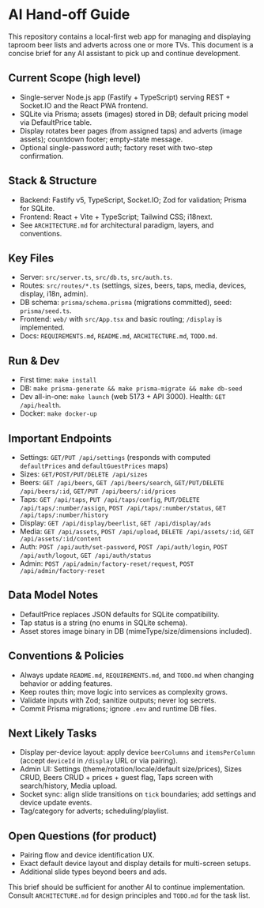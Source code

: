 # AI Hand-off Guide

This repository contains a local-first web app for managing and displaying taproom beer lists and adverts across one or more TVs. This document is a concise brief for any AI assistant to pick up and continue development.

## Current Scope (high level)
- Single-server Node.js app (Fastify + TypeScript) serving REST + Socket.IO and the React PWA frontend.
- SQLite via Prisma; assets (images) stored in DB; default pricing model via DefaultPrice table.
- Display rotates beer pages (from assigned taps) and adverts (image assets); countdown footer; empty-state message.
- Optional single-password auth; factory reset with two-step confirmation.

## Stack & Structure
- Backend: Fastify v5, TypeScript, Socket.IO; Zod for validation; Prisma for SQLite.
- Frontend: React + Vite + TypeScript; Tailwind CSS; i18next.
- See `ARCHITECTURE.md` for architectural paradigm, layers, and conventions.

## Key Files
- Server: `src/server.ts`, `src/db.ts`, `src/auth.ts`.
- Routes: `src/routes/*.ts` (settings, sizes, beers, taps, media, devices, display, i18n, admin).
- DB schema: `prisma/schema.prisma` (migrations committed), seed: `prisma/seed.ts`.
- Frontend: `web/` with `src/App.tsx` and basic routing; `/display` is implemented.
- Docs: `REQUIREMENTS.md`, `README.md`, `ARCHITECTURE.md`, `TODO.md`.

## Run & Dev
- First time: `make install`
- DB: `make prisma-generate && make prisma-migrate && make db-seed`
- Dev all-in-one: `make launch` (web 5173 + API 3000). Health: `GET /api/health`.
- Docker: `make docker-up`

## Important Endpoints
- Settings: `GET/PUT /api/settings` (responds with computed `defaultPrices` and `defaultGuestPrices` maps)
- Sizes: `GET/POST/PUT/DELETE /api/sizes`
- Beers: `GET /api/beers`, `GET /api/beers/search`, `GET/PUT/DELETE /api/beers/:id`, `GET/PUT /api/beers/:id/prices`
- Taps: `GET /api/taps`, `PUT /api/taps/config`, `PUT/DELETE /api/taps/:number/assign`, `POST /api/taps/:number/status`, `GET /api/taps/:number/history`
- Display: `GET /api/display/beerlist`, `GET /api/display/ads`
- Media: `GET /api/assets`, `POST /api/upload`, `DELETE /api/assets/:id`, `GET /api/assets/:id/content`
- Auth: `POST /api/auth/set-password`, `POST /api/auth/login`, `POST /api/auth/logout`, `GET /api/auth/status`
- Admin: `POST /api/admin/factory-reset/request`, `POST /api/admin/factory-reset`

## Data Model Notes
- DefaultPrice replaces JSON defaults for SQLite compatibility.
- Tap status is a string (no enums in SQLite schema).
- Asset stores image binary in DB (mimeType/size/dimensions included).

## Conventions & Policies
- Always update `README.md`, `REQUIREMENTS.md`, and `TODO.md` when changing behavior or adding features.
- Keep routes thin; move logic into services as complexity grows.
- Validate inputs with Zod; sanitize outputs; never log secrets.
- Commit Prisma migrations; ignore `.env` and runtime DB files.

## Next Likely Tasks
- Display per-device layout: apply device `beerColumns` and `itemsPerColumn` (accept `deviceId` in `/display` URL or via pairing).
- Admin UI: Settings (theme/rotation/locale/default size/prices), Sizes CRUD, Beers CRUD + prices + guest flag, Taps screen with search/history, Media upload.
- Socket sync: align slide transitions on `tick` boundaries; add settings and device update events.
- Tag/category for adverts; scheduling/playlist.

## Open Questions (for product)
- Pairing flow and device identification UX.
- Exact default device layout and display details for multi-screen setups.
- Additional slide types beyond beers and ads.

This brief should be sufficient for another AI to continue implementation. Consult `ARCHITECTURE.md` for design principles and `TODO.md` for the task list.
